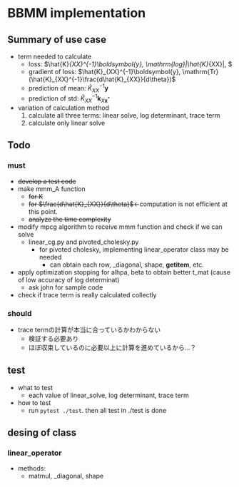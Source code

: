 # BBMM implementation

## Summary of use case
- term needed to calculate
    - loss: $\hat{K}_{XX}^{-1}\boldsymbol{y}, \mathrm{log}|\hat{K}_{XX}|, $
    - gradient of loss: $\hat{K}_{XX}^{-1}\boldsymbol{y}, \mathrm{Tr}(\hat{K}_{XX}^{-1}\frac{d\hat{K}_{XX}}{d\theta})$
    - prediction of mean:  $\hat{K}_{XX}^{-1}\boldsymbol{y}$
    - prediction of std: $\hat{K}_{XX}^{-1}\boldsymbol{k}_{X\boldsymbol{x}^*}$
- variation of calculation method
    1. calculate all three terms: linear solve, log determinant, trace term
    2. calculate only linear solve


## Todo
### must
- ~~develop a test code~~
- make mmm_A function
    - ~~for K~~
    - ~~for $\frac{d\hat{K}_{XX}}{d\theta}$~~←computation is not efficient at this point.
    - ~~analyze the time complexity~~
- modify mpcg algorithm to receive mmm function and check if we can solve
  - linear_cg.py and pivoted_cholesky.py
    - for pivoted cholesky, implementing linear_operator class may be needed
      - can obtain each row, _diagonal, shape, __getitem__, etc.
- apply optimization stopping for alhpa, beta to obtain better t_mat (cause of low accuracy of log determinat)
    - ask john for sample code
- check if trace term is really calculated collectly
### should
- trace termの計算が本当に合っているかわからない
    - 検証する必要あり
    - ほぼ収束しているのに必要以上に計算を進めているから...？


## test
- what to test
    - each value of linear_solve, log determinant, trace term
- how to test
    - run `pytest ./test`. then all test in ./test is done

## desing of class
### linear_operator
- methods:
  - matmul, _diagonal, shape